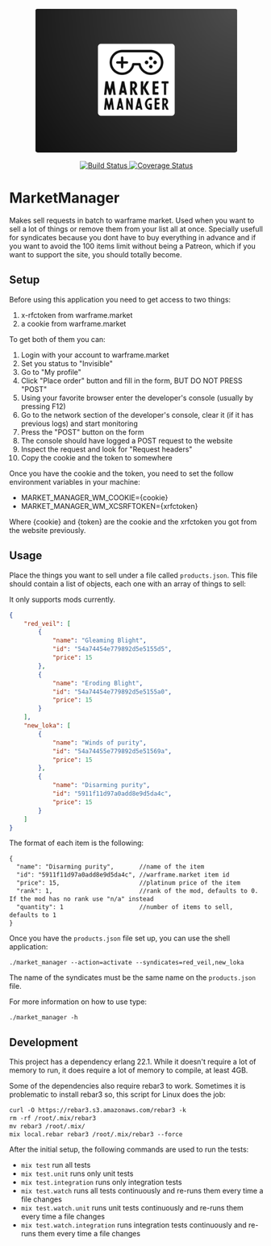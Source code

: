 <p align="center">
    <a href="https://fl4m3ph03n1x.github.io/market_manager/">
        <img src="images/logo.png" alt="Logo" width="400"/>
    </a>
</p>

<p align="center">
    <a href="https://github.com/Fl4m3Ph03n1x/market_manager/workflows/build/badge.svg?branch=master">
        <img src="https://github.com/Fl4m3Ph03n1x/market_manager/workflows/build/badge.svg?branch=master" alt="Build Status"/>
    </a>
    <a href="https://coveralls.io/github/Fl4m3Ph03n1x/market_manager?branch=master">
        <img src="https://coveralls.io/repos/github/Fl4m3Ph03n1x/market_manager/badge.svg?branch=master" alt="Coverage Status"/>
    </a>
</p>

# MarketManager

Makes sell requests in batch to warframe market.
Used when you want to sell a lot of things or remove them from your list all at
once. Specially usefull for syndicates because you dont have to buy everything
in advance and if you want to avoid the 100 items limit without being a Patreon,
which if you want to support the site, you should totally become.

## Setup

Before using this application you need to get access to two things:
1. x-rfctoken from warframe.market
2. a cookie from warframe.market

To get both of them you can:
1. Login with your account to warframe.market
2. Set you status to "Invisible"
3. Go to "My profile"
4. Click "Place order" button and fill in the form, BUT DO NOT PRESS "POST"
5. Using your favorite browser enter the developer's console (usually by pressing F12)
6. Go to the network section of the developer's console, clear it (if it has previous logs) and start monitoring
7. Press the "POST" button on the form
8. The console should have logged a POST request to the website
9. Inspect the request and look for "Request headers"
10. Copy the cookie and the token to somewhere

Once you have the cookie and the token, you need to set the follow environment variables in your machine:
- MARKET_MANAGER_WM_COOKIE={cookie}
- MARKET_MANAGER_WM_XCSRFTOKEN={xrfctoken}

Where {cookie} and {token} are the cookie and the xrfctoken you got from the website previously.

## Usage

Place the things you want to sell under a file called `products.json`. This file
should contain a list of objects, each one with an array of things to sell:

It only supports mods currently.

```json
{
    "red_veil": [
        {
            "name": "Gleaming Blight",
            "id": "54a74454e779892d5e5155d5",
            "price": 15
        },
        {
            "name": "Eroding Blight",
            "id": "54a74454e779892d5e5155a0",
            "price": 15
        }
    ],
    "new_loka": [
        {
            "name": "Winds of purity",
            "id": "54a74455e779892d5e51569a",
            "price": 15
        },
        {
            "name": "Disarming purity",
            "id": "5911f11d97a0add8e9d5da4c",
            "price": 15
        }
    ]
}
```

The format of each item is the following:

```
{
  "name": "Disarming purity",       //name of the item
  "id": "5911f11d97a0add8e9d5da4c", //warframe.market item id
  "price": 15,                      //platinum price of the item
  "rank": 1,                        //rank of the mod, defaults to 0. If the mod has no rank use "n/a" instead
  "quantity": 1                     //number of items to sell, defaults to 1
}
```

Once you have the `products.json` file set up, you can use the shell application:

```
./market_manager --action=activate --syndicates=red_veil,new_loka
```

The name of the syndicates must be the same name on the `products.json` file.

For more information on how to use type:

```
./market_manager -h
```

## Development

This project has a dependency erlang 22.1. While it doesn't require a lot of memory to run, it does require a lot of memory to compile, at least 4GB.

Some of the dependencies also require rebar3 to work. Sometimes it is problematic to install rebar3 so, this script for Linux does the job:

```
curl -O https://rebar3.s3.amazonaws.com/rebar3 -k
rm -rf /root/.mix/rebar3
mv rebar3 /root/.mix/
mix local.rebar rebar3 /root/.mix/rebar3 --force
```

After the initial setup, the following commands are used to run the tests:
- `mix test` run all tests
- `mix test.unit` runs only unit tests
- `mix test.integration` runs only integration tests
- `mix test.watch` runs all tests continuously and re-runs them every time a file changes
- `mix test.watch.unit` runs unit tests continuously and re-runs them every time a file changes
- `mix test.watch.integration` runs integration tests continuously and re-runs them every time a file changes
